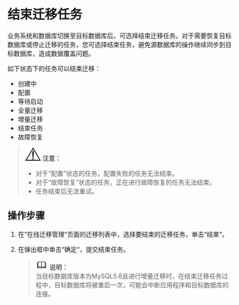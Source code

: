 # 结束迁移任务<a name="drs_03_0004"></a>

业务系统和数据库切换至目标数据库后，可选择结束迁移任务。对于需要恢复目标数据库或停止迁移的任务，您可选择结束任务，避免源数据库的操作继续同步到目标数据库，造成数据覆盖问题。

如下状态下的任务可以结束迁移：

-   创建中
-   配置
-   等待启动
-   全量迁移
-   增量迁移
-   结束任务
-   故障恢复

>![](public_sys-resources/icon-notice.gif) **注意：**   
>-   对于“配置”状态的任务，配置失败的任务无法结束。  
>-   对于“故障恢复”状态的任务，正在进行故障恢复的任务无法结束。  
>-   任务结束后无法重试。  

## 操作步骤<a name="section4298797218435"></a>

1.  在“在线迁移管理“页面的迁移列表中，选择要结束的迁移任务，单击“结束“。
2.  在弹出框中单击“确定“，提交结束任务。

    >![](public_sys-resources/icon-note.gif) **说明：**   
    >当目标数据库版本为MySQL5.6且进行增量迁移时，在结束迁移任务过程中，目标数据库将被重启一次，可能会中断应用程序和目标数据库的连接。  


